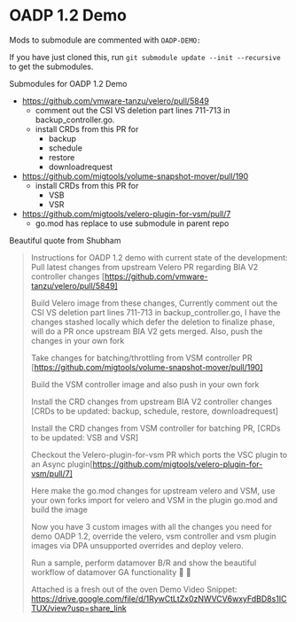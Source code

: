 # OADP 1.2 Demo

Mods to submodule are commented with `OADP-DEMO:`

If you have just cloned this, run `git submodule update --init --recursive` to get the submodules.

Submodules for OADP 1.2 Demo
- https://github.com/vmware-tanzu/velero/pull/5849
  - comment out the CSI VS deletion part lines 711-713 in backup_controller.go.
  - install CRDs from this PR for 
    - backup
    - schedule
    - restore
    - downloadrequest
- https://github.com/migtools/volume-snapshot-mover/pull/190
  - install CRDs from this PR for 
    - VSB
    - VSR
- https://github.com/migtools/velero-plugin-for-vsm/pull/7
  - go.mod has replace to use submodule in parent repo

Beautiful quote from Shubham

> Instructions for OADP 1.2 demo with current state of the development:
Pull latest changes from upstream Velero PR regarding BIA V2 controller changes [https://github.com/vmware-tanzu/velero/pull/5849]
>
> Build Velero image from these changes, Currently comment out the CSI VS deletion part lines 711-713 in backup_controller.go, I have the changes stashed locally which defer the deletion to finalize phase, will do a PR once upstream BIA V2 gets merged.
Also, push the changes in your own fork
>
> Take changes for batching/throttling from VSM controller PR [https://github.com/migtools/volume-snapshot-mover/pull/190] 
>
> Build the VSM controller image and also push in your own fork
>
> Install the CRD changes from upstream BIA V2 controller changes [CRDs to be updated: backup, schedule, restore, downloadrequest]
>
> Install the CRD changes from VSM controller for batching PR, [CRDs to be updated: VSB and VSR]
>
> Checkout the Velero-plugin-for-vsm PR which ports the VSC plugin to an Async plugin[https://github.com/migtools/velero-plugin-for-vsm/pull/7]
>
> Here make the go.mod changes for upstream velero and VSM, use your own forks import for velero and VSM in the plugin go.mod and build the image
>
> Now you have 3 custom images with all the changes you need for demo OADP 1.2, override the velero, vsm controller and vsm plugin images via DPA unsupported overrides and deploy velero.
>
> Run a sample, perform datamover B/R and show the beautiful workflow of datamover GA functionality :face_holding_back_tears: :face_holding_back_tears:
>
> Attached is a fresh out of the oven Demo Video Snippet: https://drive.google.com/file/d/1RywCtLtZx0zNWVCV6wxyFdBD8s1ICTUX/view?usp=share_link

